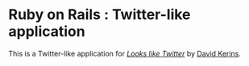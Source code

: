 # Ruby on Rails : Twitter-like application

This is a Twitter-like  application for
[*Looks like Twitter*](http://twitter.com/)
by [David Kerins](http://bitbox.ca).

